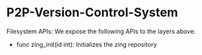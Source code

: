 # P2P-Version-Control-System

Filesystem APIs:
We expose the following APIs to the layers above:
- func zing_init(id int): Initializes the zing repository
